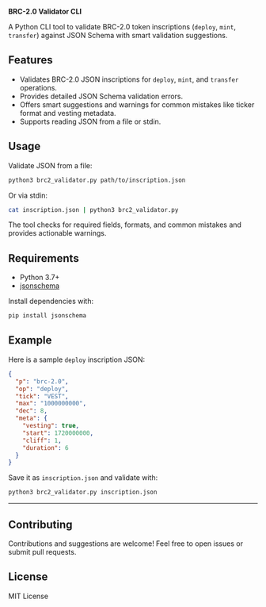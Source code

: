 **BRC-2.0 Validator CLI**

A Python CLI tool to validate BRC-2.0 token inscriptions (`deploy`, `mint`, `transfer`) against JSON Schema with smart validation suggestions.

## Features

- Validates BRC-2.0 JSON inscriptions for `deploy`, `mint`, and `transfer` operations.
- Provides detailed JSON Schema validation errors.
- Offers smart suggestions and warnings for common mistakes like ticker format and vesting metadata.
- Supports reading JSON from a file or stdin.

## Usage

Validate JSON from a file:

```bash
python3 brc2_validator.py path/to/inscription.json
````

Or via stdin:

```bash
cat inscription.json | python3 brc2_validator.py
```

The tool checks for required fields, formats, and common mistakes and provides actionable warnings.

## Requirements

* Python 3.7+
* [jsonschema](https://pypi.org/project/jsonschema/)

Install dependencies with:

```bash
pip install jsonschema
```

## Example

Here is a sample `deploy` inscription JSON:

```json
{
  "p": "brc-2.0",
  "op": "deploy",
  "tick": "VEST",
  "max": "1000000000",
  "dec": 8,
  "meta": {
    "vesting": true,
    "start": 1720000000,
    "cliff": 1,
    "duration": 6
  }
}
```

Save it as `inscription.json` and validate with:

```bash
python3 brc2_validator.py inscription.json
```

---

## Contributing

Contributions and suggestions are welcome! Feel free to open issues or submit pull requests.

## License

MIT License


